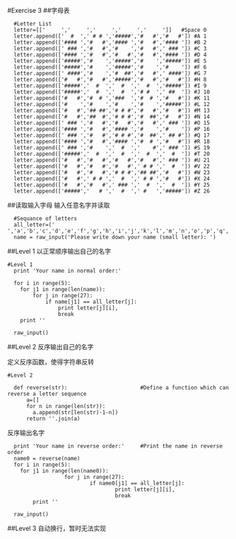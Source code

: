 

#Exercise 3
##字母表

	  #Letter List
	  letter=[['     ','     ','     ','     ','     ']]   #Space 0
	  letter.append(['  #  ',' # # ','#####','#   #','#   #']) #A 1
	  letter.append(['#### ','#   #','#### ','#   #','#### ']) #B 2
	  letter.append([' ### ','#   #','#    ','#   #',' ### ']) #C 3
	  letter.append(['#### ','#   #','#   #','#   #','#### ']) #D 4
	  letter.append(['#####','#    ','#####','#    ','#####']) #E 5
	  letter.append(['#####','#    ','#####','#    ','#    ']) #F 6
	  letter.append([' ####','#    ','#  ##','#   #',' ####']) #G 7
	  letter.append(['#   #','#   #','#####','#   #','#   #']) #H 8
	  letter.append(['#####','  #  ','  #  ','  #  ','#####']) #I 9
	  letter.append(['#####','  #  ','  #  ','# #  ',' ##  ']) #J 10
	  letter.append(['#   #','#  # ','###  ','#  # ','#   #']) #K 11
	  letter.append(['#    ','#    ','#    ','#    ','#####']) #L 12
	  letter.append(['#   #','## ##','# # #','#   #','#   #']) #M 13
	  letter.append(['#   #','##  #','# # #','#  ##','#   #']) #N 14
	  letter.append([' ### ','#   #','#   #','#   #',' ### ']) #O 15
	  letter.append(['#### ','#   #','#### ','#    ','#    ']) #P 16
	  letter.append([' ### ','#   #','# # #','#  ##',' ## #']) #Q 17
	  letter.append(['#### ','#   #','#### ','#  # ','#   #']) #R 18
	  letter.append([' ### ','#    ','  #  ','    #',' ### ']) #S 19
	  letter.append(['#####','  #  ','  #  ','  #  ','  #  ']) #T 20
	  letter.append(['#   #','#   #','#   #','#   #',' ### ']) #U 21
	  letter.append(['#   #','#   #','#   #',' # # ','  #  ']) #V 22
	  letter.append(['#   #','#   #','# # #','## ##','#   #']) #W 23
	  letter.append(['#   #',' # # ','  #  ',' # # ','#   #']) #X 24
	  letter.append(['#   #','#   #',' ### ','  #  ','  #  ']) #Y 25
	  letter.append(['#####','   # ','  #  ',' #   ','#####']) #Z 26


##读取输入字母
输入任意名字并读取

	  #Sequance of letters
	  all_letter=(' ','a','b','c','d','e','f','g','h','i','j','k','l','m','n','o','p','q','r','s','t','u','v','w','x','y','z')
	  name = raw_input('Please write down your name (small letter): ')

##Level 1
以正常顺序输出自己的名字

	#Level 1
	  print 'Your name in normal order:'
	  
	  for i in range(5):
	  	for j1 in range(len(name)):
	  		for j in range(27):
	  			if name[j1] == all_letter[j]:
	  				print letter[j][i],
	  				break
		print ''
	  
	  raw_input()


##Level 2
反序输出自己的名字

定义反序函数，使得字符串反转	

	#Level 2
	  
	  def reverse(str):                       #Define a function which can reverse a letter sequence
		  a=[]
		  for n in range(len(str)):
	  		a.append(str[len(str)-1-n])
	  	  return ''.join(a)

反序输出名字	  

	  print 'Your name in reverse order:'     #Print the name in reverse order
	  name0 = reverse(name)
	  for i in range(5):
	  	for j1 in range(len(name0)):
	                  for j in range(27):
	                          if name0[j1] == all_letter[j]:
	                                  print letter[j][i],
	                                  break
	        print ''
	  
	  raw_input()

##Level 3
自动换行，暂时无法实现
